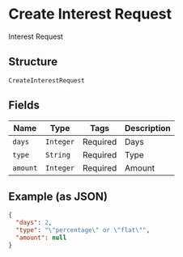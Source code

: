 
# Create Interest Request

Interest Request

## Structure

`CreateInterestRequest`

## Fields

| Name | Type | Tags | Description |
|  --- | --- | --- | --- |
| `days` | `Integer` | Required | Days |
| `type` | `String` | Required | Type |
| `amount` | `Integer` | Required | Amount |

## Example (as JSON)

```json
{
  "days": 2,
  "type": "\"percentage\" or \"flat\"",
  "amount": null
}
```

